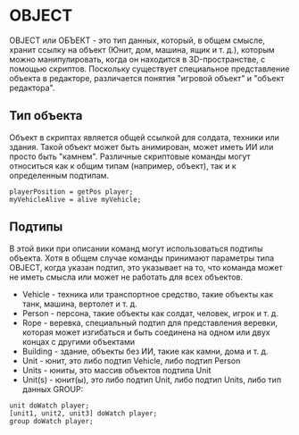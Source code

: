 # OBJECT
OBJECT или ОБЪЕКТ - это тип данных, который, в общем смысле, хранит ссылку на объект (Юнит, дом, машина, ящик и т. д.), которым можно манипулировать, когда он находится в 3D-пространстве, с помощью скриптов. Поскольку существует специальное представление объекта в редакторе, различается понятия "игровой объект" и "объект редактора".
## Тип объекта
Объект в скриптах является общей ссылкой для солдата, техники или здания. Такой объект может быть анимирован, может иметь ИИ или просто быть "камнем". Различные скриптовые команды могут относиться как к общим типам (например, объект), так и к определенным подтипам.
```
playerPosition = getPos player;
myVehicleAlive = alive myVehicle;
```
## Подтипы
В этой вики при описании команд могут использоваться подтипы объекта. Хотя в общем случае команды принимают параметры типа OBJECT, когда указан подтип, это указывает на то, что команда может не иметь смысла или может не работать для всех объектов.
* Vehicle - техника или транспортное средство, такие объекты как танк, машина, вертолет и т. д.
* Person - персона, такие объекты как солдат, человек, игрок и т. д.
* Rope - веревка, специальный подтип для представления веревки, которая может изгибаться и быть соединена на одном или двух концах с другими объектами
* Building - здание, объекты без ИИ, такие как камни, дома и т. д.
* Unit - юнит, это либо подтип Vehicle, либо подтип Person
* Units - юниты, это массив объектов подтипа Unit
* Unit(s) - юнит(ы), это либо подтип Unit, либо подтип Units, либо тип данных GROUP:
```
unit doWatch player;
[unit1, unit2, unit3] doWatch player;
group doWatch player;
```